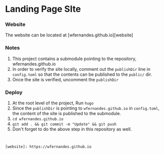 Landing Page SIte
===========

### Website
The website can be located at [wfernandes.github.io][website]


### Notes
1. This project contains a submodule pointing to the repository,
   wfernandes.github.io
1. In order to verify the site locally, comment out the `publishDir` line in
   `config.toml` so that the contents can be published to the `public/` dir.
1. Once the site is verified, uncomment the `publishDir`

### Deploy
1. At the root level of the project, Run `hugo`
1. Since the `publishDir` is pointing to `wfernandes.github.io` in
   `config.toml`, the content of the site is published to the submodule.
1. `cd wfernandes.github.io`
1. `git add . && git commit -m "Update" && git push`
1. Don't forget to do the above step in this repository as well.
```


[website]: https://wfernandes.github.io
